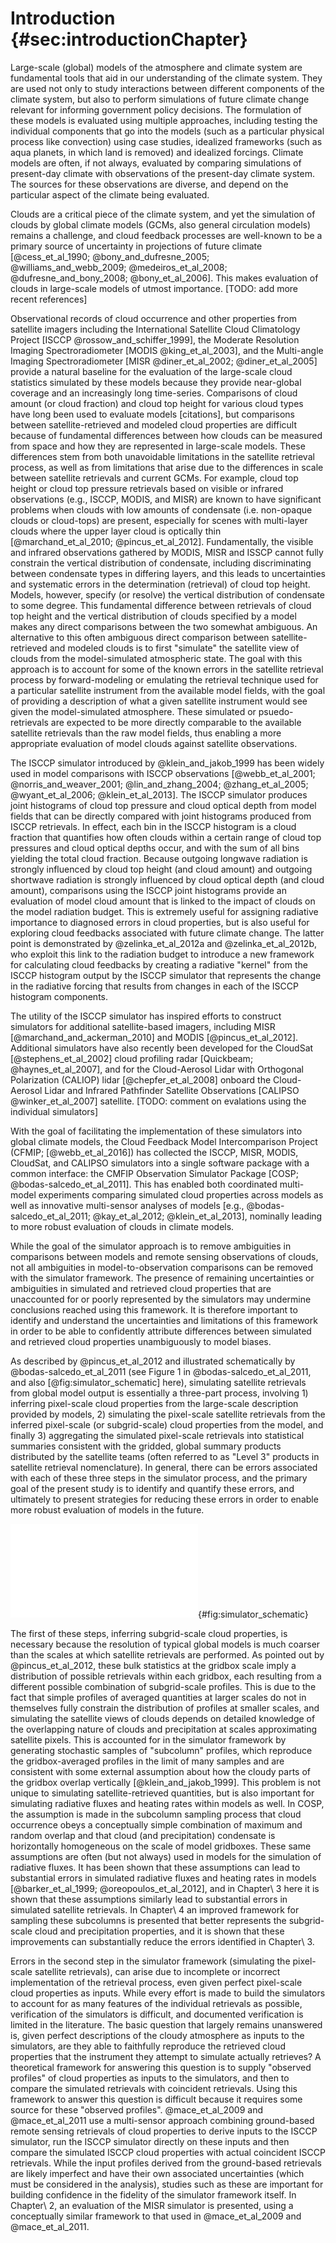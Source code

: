 # Introduction {#sec:introductionChapter} 

Large-scale (global) models of the atmosphere and climate system are fundamental tools that aid in our understanding of the climate system. They are used not only to study interactions between different components of the climate system, but also to perform simulations of future climate change relevant for informing government policy decisions. The formulation of these models is evaluated using multiple approaches, including testing the individual components that go into the models (such as a particular physical process like convection) using case studies, idealized frameworks (such as aqua planets, in which land is removed) and idealized forcings. Climate models are often, if not always, evaluated by comparing simulations of present-day climate with observations of the present-day climate system. The sources for these observations are diverse, and depend on the particular aspect of the climate being evaluated.

Clouds are a critical piece of the climate system, and yet the simulation of clouds by global climate models (GCMs, also general circulation models) remains a challenge, and cloud feedback processes are well-known to be a primary source of uncertainty in projections of future climate [@cess_et_al_1990; @bony_and_dufresne_2005; @williams_and_webb_2009; @medeiros_et_al_2008; @dufresne_and_bony_2008; @bony_et_al_2006]. This makes evaluation of clouds in large-scale models of utmost importance. [TODO: add more recent references]

Observational records of cloud occurrence and other properties from satellite imagers including the International Satellite Cloud Climatology Project [ISCCP @rossow_and_schiffer_1999], the Moderate Resolution Imaging Spectroradiometer [MODIS @king_et_al_2003], and the Multi-angle Imaging Spectroradiometer [MISR @diner_et_al_2002; @diner_et_al_2005] provide a natural baseline for the evaluation of the large-scale cloud statistics simulated by these models because they provide near-global coverage and an increasingly long time-series. Comparisons of cloud amount (or cloud fraction) and cloud top height for various cloud types have long been used to evaluate models [citations], but comparisons between satellite-retrieved and modeled cloud properties are difficult because of fundamental differences between how clouds can be measured from space and how they are represented in large-scale models. These differences stem from both unavoidable limitations in the satellite retrieval process, as well as from limitations that arise due to the differences in scale between satellite retrievals and current GCMs. For example, cloud top height or cloud top pressure retrievals based on visible or infrared observations (e.g., ISCCP, MODIS, and MISR) are known to have significant problems when clouds with low amounts of condensate (i.e. non-opaque clouds or cloud-tops) are present, especially for scenes with multi-layer clouds where the upper layer cloud is optically thin [@marchand_et_al_2010; @pincus_et_al_2012]. Fundamentally, the visible and infrared observations gathered by MODIS, MISR and ISSCP cannot fully constrain the vertical distribution of condensate, including discriminating between condensate types in differing layers, and this leads to uncertainties and systematic errors in the determination (retrieval) of cloud top height. Models, however, specify (or resolve) the vertical distribution of condensate to some degree. This fundamental difference between retrievals of cloud top height and the vertical distribution of clouds specified by a model makes any direct comparisons between the two somewhat ambiguous. An alternative to this often ambiguous direct comparison between satellite-retrieved and modeled clouds is to first "simulate" the satellite view of clouds from the model-simulated atmospheric state. The goal with this approach is to account for some of the known errors in the satellite retrieval process by forward-modeling or emulating the retrieval technique used for a particular satellite instrument from the available model fields, with the goal of providing a description of what a given satellite instrument would see given the model-simulated atmosphere. These simulated or psuedo-retrievals are expected to be more directly comparable to the available satellite retrievals than the raw model fields, thus enabling a more appropriate evaluation of model clouds against satellite observations.

The ISCCP simulator introduced by @klein_and_jakob_1999 has been widely used in model comparisons with ISCCP observations [@webb_et_al_2001; @norris_and_weaver_2001; @lin_and_zhang_2004; @zhang_et_al_2005; @wyant_et_al_2006; @klein_et_al_2013]. The ISCCP simulator produces joint histograms of cloud top pressure and cloud optical depth from model fields that can be directly compared with joint histograms produced from ISCCP retrievals. In effect, each bin in the ISCCP histogram is a cloud fraction that quantifies how often clouds within a certain range of cloud top pressures and cloud optical depths occur, and with the sum of all bins yielding the total cloud fraction. Because outgoing longwave radiation is strongly influenced by cloud top height (and cloud amount) and outgoing shortwave radiation is strongly influenced by cloud optical depth (and cloud amount), comparisons using the ISCCP joint histograms provide an evaluation of model cloud amount that is linked to the impact of clouds on the model radiation budget. This is extremely useful for assigning radiative importance to diagnosed errors in cloud properties, but is also useful for exploring cloud feedbacks associated with future climate change. The latter point is demonstrated by @zelinka_et_al_2012a and @zelinka_et_al_2012b, who exploit this link to the radiation budget to introduce a new framework for calculating cloud feedbacks by creating a radiative "kernel" from the ISCCP histogram output by the ISCCP simulator that represents the change in the radiative forcing that results from changes in each of the ISCCP histogram components.

The utility of the ISCCP simulator has inspired efforts to construct simulators for additional satellite-based imagers, including MISR [@marchand_and_ackerman_2010] and MODIS [@pincus_et_al_2012]. Additional simulators have also recently been developed for the CloudSat [@stephens_et_al_2002] cloud profiling radar [Quickbeam; @haynes_et_al_2007], and for the Cloud-Aerosol Lidar with Orthogonal Polarization (CALIOP) lidar [@chepfer_et_al_2008] onboard the Cloud-Aerosol Lidar and Infrared Pathfinder Satellite Observations [CALIPSO @winker_et_al_2007] satellite. [TODO: comment on evalations using the individual simulators]

With the goal of facilitating the implementation of these simulators into global climate models, the Cloud Feedback Model Intercomparison Project (CFMIP; [@webb_et_al_2016]) has collected the ISCCP, MISR, MODIS, CloudSat, and CALIPSO simulators into a single software package with a common interface: the CMFIP Observation Simulator Package [COSP; @bodas-salcedo_et_al_2011]. This has enabled both coordinated multi-model experiments comparing simulated cloud properties across models as well as innovative multi-sensor analyses of models [e.g., @bodas-salcedo_et_al_2011; @kay_et_al_2012; @klein_et_al_2013], nominally leading to more robust evaluation of clouds in climate models.

While the goal of the simulator approach is to remove ambiguities in comparisons between models and remote sensing observations of clouds, not all ambiguities in model-to-observation comparisons can be removed with the simulator framework. The presence of remaining uncertainties or ambiguities in simulated and retrieved cloud properties that are unaccounted for or poorly represented by the simulators may undermine conclusions reached using this framework. It is therefore important to identify and understand the uncertainties and limitations of this framework in order to be able to confidently attribute differences between simulated and retrieved cloud properties unambiguously to model biases.

As described by @pincus_et_al_2012 and illustrated schematically by @bodas-salcedo_et_al_2011 (see Figure 1 in @bodas-salcedo_et_al_2011, and also [@fig:simulator_schematic] here), simulating satellite retrievals from global model output is essentially a three-part process, involving 1) inferring pixel-scale cloud properties from the large-scale description provided by models, 2) simulating the pixel-scale satellite retrievals from the inferred pixel-scale (or subgrid-scale) cloud properties from the model, and finally 3) aggregating the simulated pixel-scale retrievals into statistical summaries consistent with the gridded, global summary products distributed by the satellite teams (often referred to as "Level 3" products in satellite retrieval nomenclature). In general, there can be errors associated with each of these three steps in the simulator process, and the primary goal of the present study is to identify and quantify these errors, and ultimately to present strategies for reducing these errors in order to enable more robust evaluation of models in the future.

![Schematic of the simulator framework](graphics/simulator_schematic.pdf){#fig:simulator_schematic}

The first of these steps, inferring subgrid-scale cloud properties, is necessary because the resolution of typical global models is much coarser than the scales at which satellite retrievals are performed. As pointed out by @pincus_et_al_2012, these bulk statistics at the gridbox scale imply a distribution of possible retrievals within each gridbox, each resulting from a different possible combination of subgrid-scale profiles. This is due to the fact that simple profiles of averaged quantities at larger scales do not in themselves fully constrain the distribution of profiles at smaller scales, and simulating the satellite views of clouds depends on detailed knowledge of the overlapping nature of clouds and precipitation at scales approximating satellite pixels. This is accounted for in the simulator framework by generating stochastic samples of "subcolumn" profiles, which reproduce the gridbox-averaged profiles in the limit of many samples and are consistent with some external assumption about how the cloudy parts of the gridbox overlap vertically [@klein_and_jakob_1999]. This problem is not unique to simulating satellite-retrieved quantities, but is also important for simulating radiative fluxes and heating rates within models as well. In COSP, the assumption is made in the subcolumn sampling process that cloud occurrence obeys a conceptually simple combination of maximum and random overlap and that cloud (and precipitation) condensate is horizontally homogeneous on the scale of model gridboxes. These same assumptions are often (but not always) used in models for the simulation of radiative fluxes. It has been shown that these assumptions can lead to substantial errors in simulated radiative fluxes and heating rates in models [@barker_et_al_1999; @oreopoulos_et_al_2012], and in Chapter\ 3 here it is shown that these assumptions similarly lead to substantial errors in simulated satellite retrievals. In Chapter\ 4 an improved framework for sampling these subcolumns is presented that better represents the subgrid-scale cloud and precipitation properties, and it is shown that these improvements can substantially reduce the errors identified in Chapter\ 3. 

Errors in the second step in the simulator framework (simulating the pixel-scale satellite retrievals), can arise due to incomplete or incorrect implementation of the retrieval process, even given perfect pixel-scale cloud properties as inputs. While every effort is made to build the simulators to account for as many features of the individual retrievals as possible, verification of the simulators is difficult, and documented verification is limited in the literature. The basic question that largely remains unanswered is, given perfect descriptions of the cloudy atmosphere as inputs to the simulators, are they able to faithfully reproduce the retrieved cloud properties that the instrument they attempt to simulate actually retrieves? A theoretical framework for answering this question is to supply "observed profiles" of cloud properties as inputs to the simulators, and then to compare the simulated retrievals with coincident retrievals. Using this framework to answer this question is difficult because it requires some source for these "observed profiles". @mace_et_al_2009 and @mace_et_al_2011 use a multi-sensor approach combining ground-based remote sensing retrievals of cloud properties to derive inputs to the ISCCP simulator, run the ISCCP simulator directly on these inputs and then compare the simulated ISCCP cloud properties with actual coincident ISCCP retrievals. While the input profiles derived from the ground-based retrievals are likely imperfect and have their own associated uncertainties (which must be considered in the analysis), studies such as these are important for building confidence in the fidelity of the simulator framework itself. In Chapter\ 2, an evaluation of the MISR simulator is presented, using a conceptually similar framework to that used in @mace_et_al_2009 and @mace_et_al_2011.
